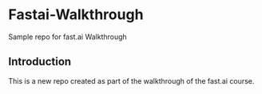 # Fastai-Walkthrough
Sample repo for fast.ai Walkthrough

## Introduction
This is a new repo created as part of the walkthrough of the fast.ai course.
